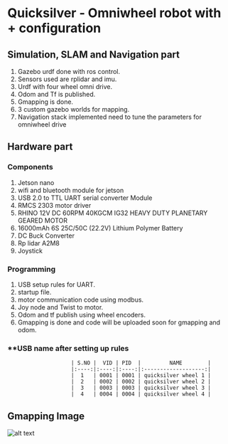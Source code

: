 # **Quicksilver - Omniwheel robot with + configuration** 

## **Simulation, SLAM and Navigation part**
1. Gazebo urdf done with ros control.
2. Sensors used are rplidar and imu.
3. Urdf with four wheel omni drive.
4. Odom and Tf is published.
5. Gmapping is done.
6. 3 custom gazebo worlds for mapping.
7. Navigation stack implemented need to tune the parameters for omniwheel drive

## **Hardware part**

### **Components**
1. Jetson nano
2. wifi and bluetooth module for jetson
3. USB 2.0 to TTL UART serial converter Module
4. RMCS 2303 motor driver
5. RHINO 12V DC 60RPM 40KGCM IG32 HEAVY DUTY PLANETARY GEARED MOTOR
6. 16000mAh 6S 25C/50C (22.2V) Lithium Polymer Battery
7. DC Buck Converter
8. Rp lidar A2M8
9. Joystick

### **Programming**
1. USB setup rules for UART.
2. startup file.
3. motor communication code using modbus.
4. Joy node and Twist to motor.
5. Odom and tf publish using wheel encoders.
6. Gmapping is done and code will be uploaded soon for gmapping and odom.

### **USB name after setting up rules

                        | S.NO |  VID | PID  |         NAME        |
                        |:----:|:----:|:----:|:-------------------:|
                        |  1   | 0001 | 0001 | quicksilver wheel 1 |
                        |  2   | 0002 | 0002 | quicksilver wheel 2 |
                        |  3   | 0003 | 0003 | quicksilver wheel 3 |
                        |  4   | 0004 | 0004 | quicksilver wheel 4 |

## **Gmapping Image**
![alt text](https://github.com/Yasvanth-S/quicksilver/blob/master/assets/Gmapping.png?raw=true)
